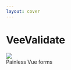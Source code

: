 ```yaml
---
layout: cover
---
```


<h1 class="text-center">VeeValidate</h1>
<div class="grid ">
  <div class="text-center pb-4">
    <img class="h-50 inline-block" src="https://vee-validate.logaretm.com/v4/logo.png">
    <div class="opacity-50 mb-2 text-sm mt-2">
    	Painless Vue forms
    </div>
   
  </div>
</div>
